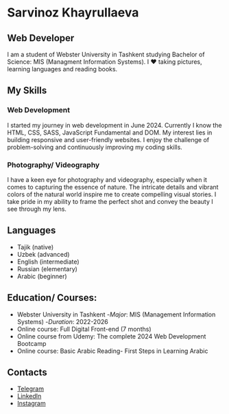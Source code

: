 # Sarvinoz Khayrullaeva 
## Web Developer

I am a student of Webster University in Tashkent studying Bachelor of Science: MIS (Managment Information Systems). I ❤️ taking pictures, learning languages and reading books.

## My Skills

### Web Development 
I started my journey in web development in June 2024. Currently I know the HTML, CSS, SASS, JavaScript Fundamental and DOM. My interest lies in building responsive and user-friendly websites. I enjoy the challenge of problem-solving and continuously improving my coding skills.

### Photography/ Videography
I have a keen eye for photography and videography, especially when it comes to capturing the essence of nature. The intricate details and vibrant colors of the natural world inspire me to create compelling visual stories. I take pride in my ability to frame the perfect shot and convey the beauty I see through my lens.

## Languages 
- Tajik (native)
- Uzbek (advanced)
- English (intermediate)
- Russian (elementary)
- Arabic (beginner)

## Education/ Courses: 
- Webster University in Tashkent  -*Major*: MIS (Management Information Systems) -*Duration*: 2022-2026
- Online course: Full Digital Front-end (7 months)
- Online course from Udemy: The complete 2024 Web Development Bootcamp
- Online course: Basic Arabic Reading- First Steps in Learning Arabic

## Contacts
- [Telegram](https://t.me/khayrullaevasss)
- [LinkedIn](https://www.linkedin.com/in/sarvinoz-khayrullaeva-72a083293?utm_source=share&utm_campaign=share_via&utm_content=profile&utm_medium=android_app)
- [Instagram](https://www.instagram.com/just.sarvi?igsh=MTczdHhhdTNnbngzdQ==)
